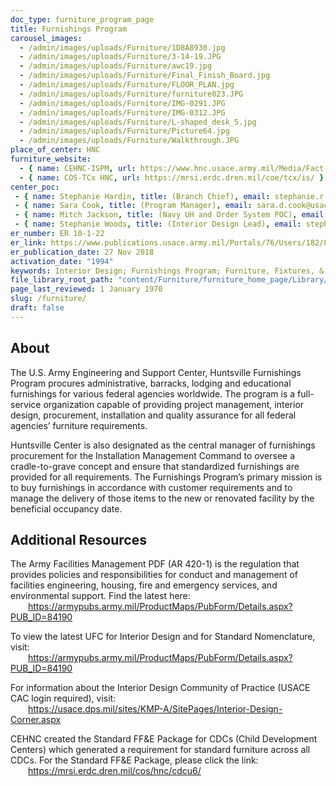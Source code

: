 ```yaml
---
doc_type: furniture_program_page
title: Furnishings Program
carousel_images:
  - /admin/images/uploads/Furniture/1D8A8930.jpg
  - /admin/images/uploads/Furniture/3-14-19.JPG
  - /admin/images/uploads/Furniture/awc19.jpg
  - /admin/images/uploads/Furniture/Final_Finish_Board.jpg
  - /admin/images/uploads/Furniture/FLOOR_PLAN.jpg
  - /admin/images/uploads/Furniture/furniture023.JPG
  - /admin/images/uploads/Furniture/IMG-0291.JPG
  - /admin/images/uploads/Furniture/IMG-0312.JPG
  - /admin/images/uploads/Furniture/L-shaped_desk_5.jpg
  - /admin/images/uploads/Furniture/Picture64.jpg
  - /admin/images/uploads/Furniture/Walkthrough.JPG
place_of_center: HNC
furniture_website:
  - { name: CEHNC-ISPM, url: https://www.hnc.usace.army.mil/Media/Fact-Sheets/Fact-Sheet-Article-View/Article/1910931/facilities-division-furnishings-program/ }
  - { name: COS-TCx HNC, url: https://mrsi.erdc.dren.mil/coe/tcx/is/ }
center_poc:
 - { name: Stephanie Hardin, title: (Branch Chief), email: stephanie.r.hardin@usace.army.mil, phone_number: ☎ (256) 895-1512}
 - { name: Sara Cook, title: (Program Manager), email: sara.d.cook@usace.army.mil, phone_number: ☎ (256) 895-7210 }
 - { name: Mitch Jackson, title: (Navy UH and Order System POC), email: mitch.jackson@usace.army.mil, phone_number: ☎ (256) 895-8094 }
 - { name: Stephanie Woods, title: (Interior Design Lead), email: stephanie.d.woods@usace.army.mil, phone_number: ☎ (256) 895-1845 }
er_number: ER 10-1-22
er_link: https://www.publications.usace.army.mil/Portals/76/Users/182/86/2486/ER%2010-1-22%20.pdf?ver=2019-01-24-094906-893
er_publication_date: 27 Nov 2018
activation_date: "1994"
keywords: Interior Design; Furnishings Program; Furniture, Fixtures, & Equipment; Housing; Barracks; Admin Facilities; Army Family Housing
file_library_root_path: "content/Furniture/furniture_home_page/Library/"
page_last_reviewed: 1 January 1970
slug: /furniture/
draft: false
---
```


## About

The U.S. Army Engineering and Support Center, Huntsville Furnishings Program procures administrative, barracks, lodging and educational furnishings for various federal agencies worldwide. The program is a full-service organization capable of providing project management, interior design, procurement, installation and quality assurance for all federal agencies’ furniture requirements.<br />

Huntsville Center is also designated as the central manager of furnishings procurement for the Installation Management Command to oversee a cradle-to-grave concept and ensure that standardized furnishings are provided for all requirements. The Furnishings Program’s primary mission is to buy furnishings in accordance with customer requirements and to manage the delivery of those items to the new or renovated facility by the beneficial occupancy date.<br />

## Additional Resources

The Army Facilities Management PDF (AR 420-1) is the regulation that provides policies and responsibilities for conduct and management of facilities engineering, housing, fire and emergency services, and environmental support. Find the latest here:<br />
&ensp;&ensp;&ensp;&ensp;<a href="https://armypubs.army.mil/ProductMaps/PubForm/Details.aspx?PUB_ID=84190" target="_blank">https<span>://armypubs.army.mil/ProductMaps/PubForm/Details.aspx?PUB_ID=84190</span></a><br />

To view the latest UFC for Interior Design and for Standard Nomenclature, visit:<br />
&ensp;&ensp;&ensp;&ensp;<a href="https://www.wbdg.org/ffc/dod/unified-facilities-criteria-ufc/ufc-3-120-10" target="_blank">https<span>://armypubs.army.mil/ProductMaps/PubForm/Details.aspx?PUB_ID=84190</span></a><br />

For information about the Interior Design Community of Practice (USACE CAC login required), visit:<br />
&ensp;&ensp;&ensp;&ensp;<a href="https://usace.dps.mil/sites/KMP-A/SitePages/Interior-Design-Corner.aspx" target="_blank">https<span>://usace.dps.mil/sites/KMP-A/SitePages/Interior-Design-Corner.aspx</span></a><br />

CEHNC created the Standard FF&E Package for CDCs (Child Development Centers) which generated a requirement for standard furniture across all CDCs. For the Standard FF&E Package, please click the link:<br />
&ensp;&ensp;&ensp;&ensp;<a href="https://mrsi.erdc.dren.mil/cos/hnc/cdcu6/" target="_blank">https<span>://mrsi.erdc.dren.mil/cos/hnc/cdcu6/</span></a><br />

